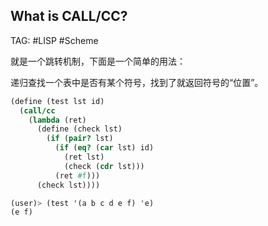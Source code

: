 What is CALL/CC?
----------------

TAG: #LISP #Scheme

就是一个跳转机制，下面是一个简单的用法：

递归查找一个表中是否有某个符号，找到了就返回符号的“位置”。

```scheme
(define (test lst id)
  (call/cc
    (lambda (ret)
      (define (check lst)
        (if (pair? lst)
          (if (eq? (car lst) id)
            (ret lst)
            (check (cdr lst)))
          (ret #f)))
      (check lst))))

(user)> (test '(a b c d e f) 'e)
(e f)
```

